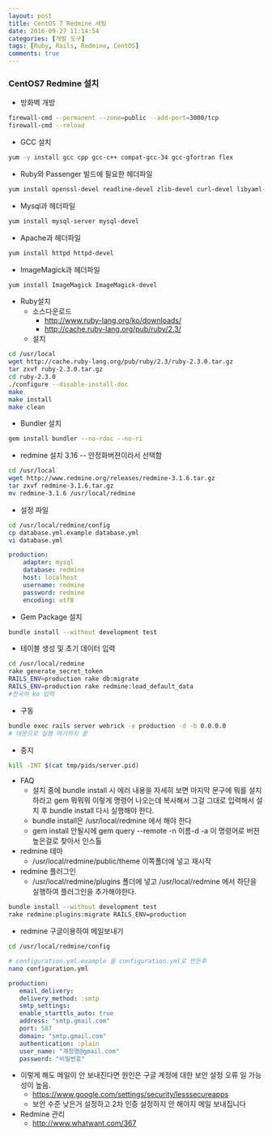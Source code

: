```yaml
---
layout: post
title: CentOS 7 Redmine 세팅
date: 2016-09-27 11:14:54
categories: [개발 도구]
tags: [Ruby, Rails, Redmine, CentOS]
comments: true
---
```

### CentOS7 Redmine 설치
* 방화벽 개방
~~~ bash
firewall-cmd --permanent --zone=public --add-port=3000/tcp
firewall-cmd --reload​
~~~
* GCC 설치
~~~ bash
yum -y install gcc cpp gcc-c++ compat-gcc-34 gcc-gfortran flex​
~~~
* Ruby와 Passenger 빌드에 필요한 헤더파일
~~~ bash
yum install openssl-devel readline-devel zlib-devel curl-devel libyaml-devel​
~~~
* Mysql과 헤더파일
~~~ bash
yum install mysql-server mysql-devel
~~~
* Apache과 헤더파일
~~~ bash
yum install httpd httpd-devel
~~~
* ImageMagick과 헤더파일
~~~ bash
yum install ImageMagick ImageMagick-devel
~~~
* Ruby설치
    * 소스다운로드
        * <http://www.ruby-lang.org/ko/downloads/>
        * <http://cache.ruby-lang.org/pub/ruby/2.3/>
    * 설치
~~~ bash
cd /usr/local
wget http://cache.ruby-lang.org/pub/ruby/2.3/ruby-2.3.0.tar.gz
tar zxvf ruby-2.3.0.tar.gz
cd ruby-2.3.0
./configure --disable-install-doc
make
make install
make clean
~~~

* Bundler 설치
~~~ bash
gem install bundler --no-rdoc --no-ri
~~~

* redmine 설치 3.16 -- 안정화버젼이라서 선택함
~~~ bash
cd /usr/local
wget http://www.redmine.org/releases/redmine-3.1.6.tar.gz
tar zxvf redmine-3.1.6.tar.gz
mv redmine-3.1.6 /usr/local/redmine
~~~

* 설정 파일
~~~ bash
cd /usr/local/redmine/config
cp database.yml.example database.yml
vi database.yml
~~~

~~~ yaml
production:  
    adapter: mysql  
    database: redmine  
    host: localhost  
    username: redmine  
    password: redmine  
    encoding: utf8 
~~~

* Gem Package 설치

~~~ bash
bundle install --without development test
~~~

* 테이블 생성 및 초기 데이터 입력

~~~ bash
cd /usr/local/redmine
rake generate_secret_token
RAILS_ENV=production rake db:migrate
RAILS_ENV=production rake redmine:load_default_data
#한국어 ko 입력
~~~

* 구동
~~~ bash
bundle exec rails server webrick -e production -d -b 0.0.0.0
# 데몬으로 실행 여기까지 끝
~~~

* 중지
~~~ bash
kill -INT $(cat tmp/pids/server.pid)
~~~

* FAQ 
    * 설치 중에 bundle install 시 에러 내용을 자세히 보면 마지막 문구에 뭐를 설치하라고 gem 뭐뭐뭐 이렇게 명령어 나오는데 복사해서 그걸 그대로 입력해서 설치 후 bundle install 다시 실행해야 한다. 
    * bundle install은 /usr/local/redmine 에서 해야 한다
    * gem install 안될시에 gem query --remote -n 이름-d -a 이 명령어로 버젼 높은걸로 찾아서 인스톨
* redmine 테마
    * /usr/local/redmine/public/theme 이쪽폴더에 넣고 재시작
 * redmine 플러그인
    * /usr/local/redmine/plugins 폴더에 넣고 /usr/local/redmine 에서 하단을 실행하여 플러그인을 추가해야한다.

~~~ bash
bundle install --without development test
rake redmine:plugins:migrate RAILS_ENV=production
~~~

* redmine 구글이용하여 메일보내기

~~~ bash
cd /usr/local/redmine/config
~~~

~~~ bash
# configuration.yml.example 을 configuration.yml로 만든후
nano configuration.yml
~~~

~~~ yaml 
production:
   email_delivery:  
   delivery_method: :smtp  
   smtp_settings:  
   enable_starttls_auto: true  
   address: "smtp.gmail.com"  
   port: 587  
   domain: "smtp.gmail.com"
   authentication: :plain  
   user_name: "계정명@gmail.com"  
   password: "비밀번호"
~~~
* 이렇게 해도 메일이 안 보내진다면 원인은 구글 계정에 대한 보안 설정 오류 일 가능성이 높음.
    * <https://www.google.com/settings/security/lesssecureapps>
    * 보안 수준 낮은거 설정하고 2차 인증 설정하지 안 해야지 메일 보내집니다
* Redmine 관리
    * <http://www.whatwant.com/367>